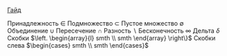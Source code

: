 [Гайд](https://math.meta.stackexchange.com/questions/5020/mathjax-basic-tutorial-and-quick-reference)

Принадлежность $\in$
Подмножество $\subset$
Пустое множество $\emptyset$
Объединение $\cup$
Пересечение $\cap$
Разность $\backslash$
Бесконечность $\infty$
Дельта $\delta$
Скобки $\left. \begin{array}{l} smth \\ smth \end{array} \right\}$ 
Скобки слева $\begin{cases} smth \\ smth \end{cases}$ 